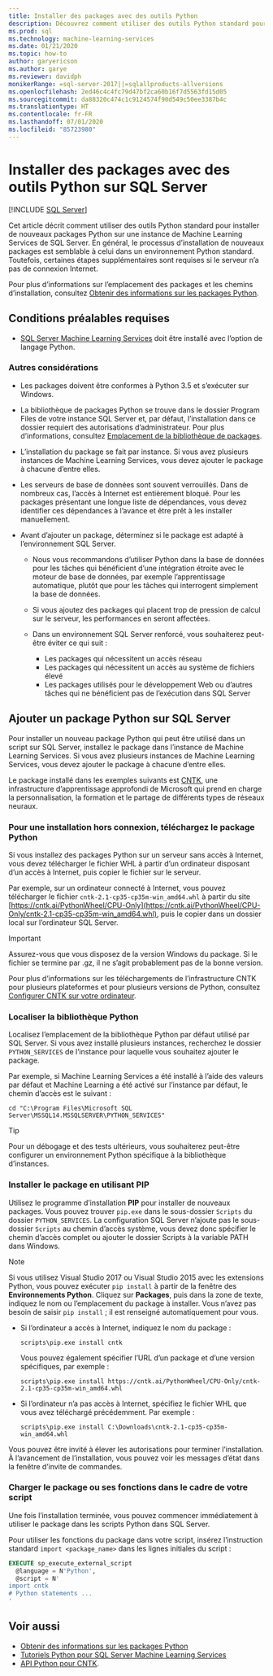 ```yaml
---
title: Installer des packages avec des outils Python
description: Découvrez comment utiliser des outils Python standard pour installer de nouveaux packages Python sur une instance de Machine Learning Services de SQL Server.
ms.prod: sql
ms.technology: machine-learning-services
ms.date: 01/21/2020
ms.topic: how-to
author: garyericson
ms.author: garye
ms.reviewer: davidph
monikerRange: =sql-server-2017||=sqlallproducts-allversions
ms.openlocfilehash: 2ed46c4c4fc79d47bf2ca60b16f7d5563fd15d05
ms.sourcegitcommit: da88320c474c1c9124574f90d549c50ee3387b4c
ms.translationtype: HT
ms.contentlocale: fr-FR
ms.lasthandoff: 07/01/2020
ms.locfileid: "85723980"
---
```

# <a name="install-packages-with-python-tools-on-sql-server"></a>Installer des packages avec des outils Python sur SQL Server
 [!INCLUDE [SQL Server](../../includes/applies-to-version/sqlserver.md)]

Cet article décrit comment utiliser des outils Python standard pour installer de nouveaux packages Python sur une instance de Machine Learning Services de SQL Server. En général, le processus d’installation de nouveaux packages est semblable à celui dans un environnement Python standard. Toutefois, certaines étapes supplémentaires sont requises si le serveur n’a pas de connexion Internet.

Pour plus d’informations sur l’emplacement des packages et les chemins d’installation, consultez [Obtenir des informations sur les packages Python](python-package-information.md).

## <a name="prerequisites"></a>Conditions préalables requises

+ [SQL Server Machine Learning Services](../install/sql-machine-learning-services-windows-install.md) doit être installé avec l’option de langage Python.

### <a name="other-considerations"></a>Autres considérations

+ Les packages doivent être conformes à Python 3.5 et s’exécuter sur Windows.

+ La bibliothèque de packages Python se trouve dans le dossier Program Files de votre instance SQL Server et, par défaut, l’installation dans ce dossier requiert des autorisations d’administrateur. Pour plus d’informations, consultez [Emplacement de la bibliothèque de packages](../package-management/python-package-information.md#default-python-library-location).

+ L’installation du package se fait par instance. Si vous avez plusieurs instances de Machine Learning Services, vous devez ajouter le package à chacune d’entre elles.

+ Les serveurs de base de données sont souvent verrouillés. Dans de nombreux cas, l’accès à Internet est entièrement bloqué. Pour les packages présentant une longue liste de dépendances, vous devez identifier ces dépendances à l’avance et être prêt à les installer manuellement.

+ Avant d’ajouter un package, déterminez si le package est adapté à l’environnement SQL Server.

  + Nous vous recommandons d’utiliser Python dans la base de données pour les tâches qui bénéficient d’une intégration étroite avec le moteur de base de données, par exemple l’apprentissage automatique, plutôt que pour les tâches qui interrogent simplement la base de données.

  + Si vous ajoutez des packages qui placent trop de pression de calcul sur le serveur, les performances en seront affectées.

  + Dans un environnement SQL Server renforcé, vous souhaiterez peut-être éviter ce qui suit :
    + Les packages qui nécessitent un accès réseau
    + Les packages qui nécessitent un accès au système de fichiers élevé
    + Les packages utilisés pour le développement Web ou d’autres tâches qui ne bénéficient pas de l’exécution dans SQL Server

## <a name="add-a-python-package-on-sql-server"></a>Ajouter un package Python sur SQL Server

Pour installer un nouveau package Python qui peut être utilisé dans un script sur SQL Server, installez le package dans l’instance de Machine Learning Services. Si vous avez plusieurs instances de Machine Learning Services, vous devez ajouter le package à chacune d’entre elles.

Le package installé dans les exemples suivants est [CNTK](https://docs.microsoft.com/cognitive-toolkit/), une infrastructure d’apprentissage approfondi de Microsoft qui prend en charge la personnalisation, la formation et le partage de différents types de réseaux neuraux.

### <a name="for-offline-install-download-the-python-package"></a>Pour une installation hors connexion, téléchargez le package Python

Si vous installez des packages Python sur un serveur sans accès à Internet, vous devez télécharger le fichier WHL à partir d’un ordinateur disposant d’un accès à Internet, puis copier le fichier sur le serveur.

Par exemple, sur un ordinateur connecté à Internet, vous pouvez télécharger le fichier `cntk-2.1-cp35-cp35m-win_amd64.whl` à partir du site [https://cntk.ai/PythonWheel/CPU-Only](https://cntk.ai/PythonWheel/CPU-Only/cntk-2.1-cp35-cp35m-win_amd64.whl), puis le copier dans un dossier local sur l’ordinateur SQL Server.

> [!IMPORTANT]
> Assurez-vous que vous disposez de la version Windows du package. Si le fichier se termine par .gz, il ne s’agit probablement pas de la bonne version.

Pour plus d’informations sur les téléchargements de l’infrastructure CNTK pour plusieurs plateformes et pour plusieurs versions de Python, consultez [Configurer CNTK sur votre ordinateur](https://docs.microsoft.com/cognitive-toolkit/Setup-CNTK-on-your-machine).

### <a name="locate-the-python-library"></a>Localiser la bibliothèque Python

Localisez l’emplacement de la bibliothèque Python par défaut utilisé par SQL Server. Si vous avez installé plusieurs instances, recherchez le dossier `PYTHON_SERVICES` de l’instance pour laquelle vous souhaitez ajouter le package.

Par exemple, si Machine Learning Services a été installé à l’aide des valeurs par défaut et Machine Learning a été activé sur l’instance par défaut, le chemin d’accès est le suivant :

```console
cd "C:\Program Files\Microsoft SQL Server\MSSQL14.MSSQLSERVER\PYTHON_SERVICES"
```

> [!TIP]
> Pour un débogage et des tests ultérieurs, vous souhaiterez peut-être configurer un environnement Python spécifique à la bibliothèque d’instances.

### <a name="install-the-package-using-pip"></a>Installer le package en utilisant PIP

Utilisez le programme d’installation **PIP** pour installer de nouveaux packages. Vous pouvez trouver `pip.exe` dans le sous-dossier `Scripts` du dossier `PYTHON_SERVICES`. La configuration SQL Server n’ajoute pas le sous-dossier `Scripts` au chemin d’accès système, vous devez donc spécifier le chemin d’accès complet ou ajouter le dossier Scripts à la variable PATH dans Windows.

> [!NOTE]
> Si vous utilisez Visual Studio 2017 ou Visual Studio 2015 avec les extensions Python, vous pouvez exécuter `pip install` à partir de la fenêtre des **Environnements Python**. Cliquez sur **Packages**, puis dans la zone de texte, indiquez le nom ou l’emplacement du package à installer. Vous n’avez pas besoin de saisir `pip install` ; il est renseigné automatiquement pour vous.

+ Si l’ordinateur a accès à Internet, indiquez le nom du package :

  ```console
  scripts\pip.exe install cntk
  ```
  Vous pouvez également spécifier l’URL d’un package et d’une version spécifiques, par exemple :

  ```console
  scripts\pip.exe install https://cntk.ai/PythonWheel/CPU-Only/cntk-2.1-cp35-cp35m-win_amd64.whl
  ```

+ Si l’ordinateur n’a pas accès à Internet, spécifiez le fichier WHL que vous avez téléchargé précédemment. Par exemple :

  ```console
  scripts\pip.exe install C:\Downloads\cntk-2.1-cp35-cp35m-win_amd64.whl
  ```

Vous pouvez être invité à élever les autorisations pour terminer l’installation.
À l’avancement de l’installation, vous pouvez voir les messages d’état dans la fenêtre d’invite de commandes.

### <a name="load-the-package-or-its-functions-as-part-of-your-script"></a>Charger le package ou ses fonctions dans le cadre de votre script

Une fois l’installation terminée, vous pouvez commencer immédiatement à utiliser le package dans les scripts Python dans SQL Server.

Pour utiliser les fonctions du package dans votre script, insérez l’instruction standard `import <package_name>` dans les lignes initiales du script :

```sql
EXECUTE sp_execute_external_script 
  @language = N'Python', 
  @script = N'
import cntk
# Python statements ...
'
```

## <a name="see-also"></a>Voir aussi

+ [Obtenir des informations sur les packages Python](python-package-information.md)
+ [Tutoriels Python pour SQL Server Machine Learning Services](../tutorials/sql-server-python-tutorials.md)
+ [API Python pour CNTK](https://cntk.ai/pythondocs/tutorials.html).
